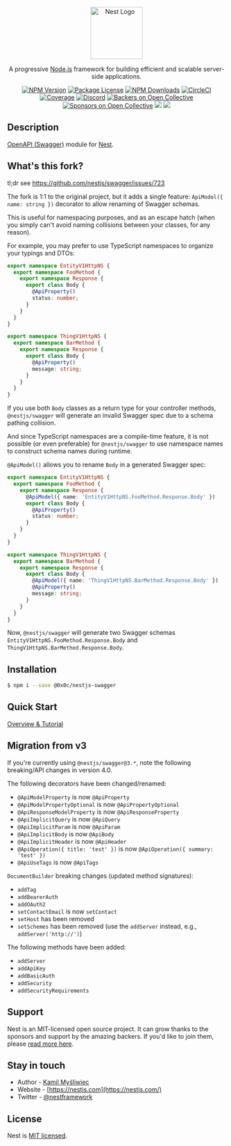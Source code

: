 <p align="center">
  <a href="http://nestjs.com/" target="blank"><img src="https://nestjs.com/img/logo-small.svg" width="120" alt="Nest Logo" /></a>
</p>

<p align="center">A progressive <a href="http://nodejs.org" target="blank">Node.js</a> framework for building efficient and scalable server-side applications.</p>
<p align="center">
  <a href="https://www.npmjs.com/~nestjscore"><img src="https://img.shields.io/npm/v/@nestjs/core.svg" alt="NPM Version" /></a>
  <a href="https://www.npmjs.com/~nestjscore"><img src="https://img.shields.io/npm/l/@nestjs/core.svg" alt="Package License" /></a>
  <a href="https://www.npmjs.com/~nestjscore"><img src="https://img.shields.io/npm/dm/@nestjs/core.svg" alt="NPM Downloads" /></a>
  <a href="https://circleci.com/gh/nestjs/nest" target="_blank"><img src="https://img.shields.io/circleci/build/github/nestjs/nest/master" alt="CircleCI" /></a>
  <a href="https://coveralls.io/github/nestjs/nest?branch=master"><img src="https://coveralls.io/repos/github/nestjs/nest/badge.svg?branch=master#5" alt="Coverage" /></a>
  <a href="https://discord.gg/G7Qnnhy" target="_blank"><img src="https://img.shields.io/badge/discord-online-brightgreen.svg" alt="Discord"/></a>
  <a href="https://opencollective.com/nest#backer"><img src="https://opencollective.com/nest/backers/badge.svg" alt="Backers on Open Collective" /></a>
  <a href="https://opencollective.com/nest#sponsor"><img src="https://opencollective.com/nest/sponsors/badge.svg" alt="Sponsors on Open Collective" /></a>
  <a href="https://paypal.me/kamilmysliwiec"><img src="https://img.shields.io/badge/Donate-PayPal-dc3d53.svg"/></a>
  <a href="https://twitter.com/nestframework"><img src="https://img.shields.io/twitter/follow/nestframework.svg?style=social&label=Follow"></a>
</p>
  <!--[![Backers on Open Collective](https://opencollective.com/nest/backers/badge.svg)](https://opencollective.com/nest#backer)
  [![Sponsors on Open Collective](https://opencollective.com/nest/sponsors/badge.svg)](https://opencollective.com/nest#sponsor)-->

## Description

[OpenAPI (Swagger)](https://www.openapis.org/) module for [Nest](https://github.com/nestjs/nest).

## What's this fork?

tl;dr see https://github.com/nestjs/swagger/issues/723

The fork is 1:1 to the original project, but it adds a single feature: `ApiModel({ name: string })` decorator to allow renaming of Swagger schemas.

This is useful for namespacing purposes, and as an escape hatch (when you simply can't avoid naming collisions between your classes, for any reason).

For example, you may prefer to use TypeScript namespaces to organize your typings and DTOs:

```ts
export namespace EntityV1HttpNS {
  export namespace FooMethod {
    export namespace Response {
      export class Body {
        @ApiProperty()
        status: number;
      }
    }
  }
}

export namespace ThingV1HttpNS {
  export namespace BarMethod {
    export namespace Response {
      export class Body {
        @ApiProperty()
        message: string;
      }
    }
  }
}
```

If you use both `Body` classes as a return type for your controller methods, `@nestjs/swagger` will generate an invalid Swagger spec due to a schema pathing collision.

And since TypeScript namespaces are a compile-time feature, it is not possible (or even preferable) for `@nestjs/swagger` to use namespace names to construct schema names during runtime.

`@ApiModel()` allows you to rename `Body` in a generated Swagger spec:

```ts
export namespace EntityV1HttpNS {
  export namespace FooMethod {
    export namespace Response {
      @ApiModel({ name: 'EntityV1HttpNS.FooMethod.Response.Body' })
      export class Body {
        @ApiProperty()
        status: number;
      }
    }
  }
}

export namespace ThingV1HttpNS {
  export namespace BarMethod {
    export namespace Response {
      export class Body {
        @ApiModel({ name: 'ThingV1HttpNS.BarMethod.Response.Body' })
        @ApiProperty()
        message: string;
      }
    }
  }
}
```

Now, `@nestjs/swagger` will generate two Swagger schemas `EntityV1HttpNS.FooMethod.Response.Body` and `ThingV1HttpNS.BarMethod.Response.Body`.

## Installation

```bash
$ npm i --save @0x0c/nestjs-swagger 
```

## Quick Start

[Overview & Tutorial](https://docs.nestjs.com/openapi/introduction)

## Migration from v3

If you're currently using `@nestjs/swagger@3.*`, note the following breaking/API changes in version 4.0.

The following decorators have been changed/renamed:

- `@ApiModelProperty` is now `@ApiProperty`
- `@ApiModelPropertyOptional` is now `@ApiPropertyOptional`
- `@ApiResponseModelProperty` is now `@ApiResponseProperty`
- `@ApiImplicitQuery` is now `@ApiQuery`
- `@ApiImplicitParam` is now `@ApiParam`
- `@ApiImplicitBody` is now `@ApiBody`
- `@ApiImplicitHeader` is now `@ApiHeader`
- `@ApiOperation({ title: 'test' })` is now `@ApiOperation({ summary: 'test' })`
- `@ApiUseTags` is now `@ApiTags`

`DocumentBuilder` breaking changes (updated method signatures):

- `addTag`
- `addBearerAuth`
- `addOAuth2`
- `setContactEmail` is now `setContact`
- `setHost` has been removed
- `setSchemes` has been removed (use the `addServer` instead, e.g., `addServer('http://')`)

The following methods have been added:

- `addServer`
- `addApiKey`
- `addBasicAuth`
- `addSecurity`
- `addSecurityRequirements`

## Support

Nest is an MIT-licensed open source project. It can grow thanks to the sponsors and support by the amazing backers. If you'd like to join them, please [read more here](https://docs.nestjs.com/support).

## Stay in touch

- Author - [Kamil Myśliwiec](https://twitter.com/kammysliwiec)
- Website - [https://nestjs.com](https://nestjs.com/)
- Twitter - [@nestframework](https://twitter.com/nestframework)

## License

Nest is [MIT licensed](LICENSE).
